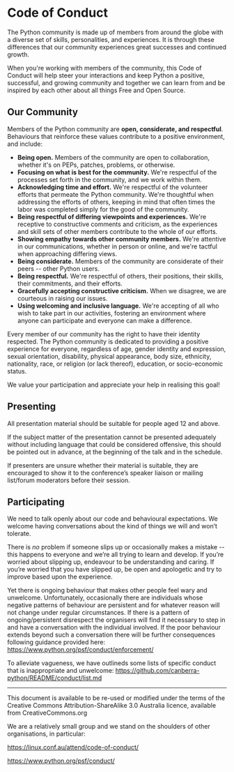 # Code of Conduct

The Python community is made up of members from around the globe with a diverse set of skills, personalities, and experiences. It is through these differences that our community experiences great successes and continued growth.

When you're working with members of the community, this Code of Conduct will help steer your interactions and keep Python a positive, successful, and growing community and together we can learn from and be inspired by each other about all things Free and Open Source.

## Our Community

Members of the Python community are **open, considerate, and respectful**. Behaviours that reinforce these values contribute to a positive environment, and include:

* **Being open.** Members of the community are open to collaboration, whether it's on PEPs, patches, problems, or otherwise.
* **Focusing on what is best for the community.** We're respectful of the processes set forth in the community, and we work within them.
* **Acknowledging time and effort.** We're respectful of the volunteer efforts that permeate the Python community. We're thoughtful when addressing the efforts of others, keeping in mind that often times the labor was completed simply for the good of the community.
* **Being respectful of differing viewpoints and experiences.** We're receptive to constructive comments and criticism, as the experiences and skill sets of other members contribute to the whole of our efforts.
* **Showing empathy towards other community members.** We're attentive in our communications, whether in person or online, and we're tactful when approaching differing views.
* **Being considerate.** Members of the community are considerate of their peers -- other Python users.
* **Being respectful.** We're respectful of others, their positions, their skills, their commitments, and their efforts.
* **Gracefully accepting constructive criticism.** When we disagree, we are courteous in raising our issues.
* **Using welcoming and inclusive language.** We're accepting of all who wish to take part in our activities, fostering an environment where anyone can participate and everyone can make a difference.

Every member of our community has the right to have their identity respected. The Python community is dedicated to providing a positive experience for everyone, regardless of age, gender identity and expression, sexual orientation, disability, physical appearance, body size, ethnicity, nationality, race, or religion (or lack thereof), education, or socio-economic status.

We value your participation and appreciate your help in realising this goal!

## Presenting

All presentation material should be suitable for people aged 12 and above.

If the subject matter of the presentation cannot be presented adequately without including language that could be considered offensive, this should be pointed out in advance, at the beginning of the talk and in the schedule.

If presenters are unsure whether their material is suitable, they are encouraged to show it to the conference’s speaker liaison or mailing list/forum moderators before their session.

## Participating

We need to talk openly about our code and behavioural expectations. We welcome having conversations about the kind of things we will and won’t tolerate.

There is *no* problem if someone slips up or occasionally makes a mistake -- this happens to everyone and we’re all trying to learn and develop. If you’re worried about slipping up, endeavour to be understanding and caring. If you’re worried that you have slipped up, be open and apologetic and try to improve based upon the experience.

Yet there is ongoing behaviour that makes other people feel wary and unwelcome. Unfortunately, occasionally there are individuals whose negative patterns of behaviour are persistent and for whatever reason will not change under regular circumstances. If there is a pattern of ongoing/persistent disrespect the organisers will find it necessary to step in and have a conversation with the individual involved. If the poor behaviour extends beyond such a conversation there will be further consequences following guidance provided here: https://www.python.org/psf/conduct/enforcement/


To alleviate vagueness, we have outlineds some lists of specific conduct that is inappropriate and unwelcome: https://github.com/canberra-python/README/conduct/list.md

---

This document is available to be re-used or modified under the terms of the Creative Commons Attribution-ShareAlike 3.0 Australia licence, available from CreativeCommons.org

We are a relatively small group and we stand on the shoulders of other organisations, in particular:

https://linux.conf.au/attend/code-of-conduct/

https://www.python.org/psf/conduct/
